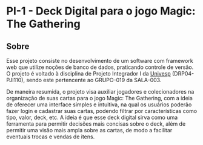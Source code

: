 <h1>PI-1 - Deck Digital para o jogo Magic: The Gathering</h1> 
<h2>Sobre</h2> 
<p>Esse projeto consiste no desenvolvimento de um software com framework web que utilize noções de banco de dados, praticando controle de versão. O projeto é voltado à disciplina de Projeto Integrador I da <a target ="_blank" 
 href="https://univesp.br/">Univesp</a> (DRP04-PJI110), sendo este pertencente ao GRUPO-019 da SALA-003.</p>
<p>De maneira resumida, o projeto visa auxiliar jogadores e colecionadores na organização de suas cartas para o jogo Magic: The Gathering, com a ideia de oferecer uma interface simples e intuitiva, na qual os usuários poderão fazer login e cadastrar suas cartas, podendo filtrar por características como tipo, valor, deck, etc. A ideia é que esse deck digital sirva como uma ferramenta para permitir decisões mais concisas sobre o deck, além de permitir uma visão mais ampla sobre as cartas, de modo a facilitar eventuais trocas e vendas de itens.</p>
 
